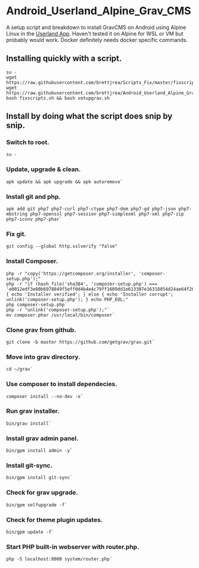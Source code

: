 # Android_Userland_Alpine_Grav_CMS

 A setup script and breakdown to install GravCMS on Android using Alpine Linux in the [Userland App](https://github.com/CypherpunkArmory/UserLAnd). Haven't tested it on Alpine for WSL or VM but probably would work. Docker definitely needs docker specific commands.
 
 ## Installing quickly with a script.
 
```
su -
wget https://raw.githubusercontent.com/brettjrea/Scripts_Fix/master/fixscripts.sh
wget https://raw.githubusercontent.com/brettjrea/Android_Userland_Alpine_Grav_CMS/master/setupgrav.sh
bash fixscripts.sh && bash setupgrav.sh
```

## Install by doing what the script does snip by snip.

### Switch to root.

```
su -
```

### Update, upgrade & clean.

```
apk update && apk upgrade && apk autoremove`
```

### Install git and php.

```
apk add git php7 php7-curl php7-ctype php7-dom php7-gd php7-json php7-mbstring php7-openssl php7-session php7-simplexml php7-xml php7-zip php7-iconv php7-phar`
```

### Fix git.

```
git config --global http.sslverify "false"
```

### Install Composer.

```
php -r "copy('https://getcomposer.org/installer', 'composer-setup.php');"
php -r "if (hash_file('sha384', 'composer-setup.php') === 'e0012edf3e80b6978849f5eff0d4b4e4c79ff1609dd1e613307e16318854d24ae64f26d17af3ef0bf7cfb710ca74755a') { echo 'Installer verified'; } else { echo 'Installer corrupt'; unlink('composer-setup.php'); } echo PHP_EOL;"
php composer-setup.php`
php -r "unlink('composer-setup.php');"`
mv composer.phar /usr/local/bin/composer`
```
### Clone grav from github.

```
git clone -b master https://github.com/getgrav/grav.git`
```

### Move into grav directory.

```
cd ~/grav`
```

### Use composer to install dependecies.

```
composer install --no-dev -o`
```

### Run grav installer.

```
bin/grav install`
```
### Install grav admin panel.

```
bin/gpm install admin -y`
```

### Install git-sync.

```
bin/gpm install git-sync`
```

### Check for grav upgrade.

```
bin/gpm selfupgrade -f`
```

### Check for theme plugin updates.

```
bin/gpm update -f`
```

### Start PHP built-in webserver with router.php.

```
php -S localhost:8000 system/router.php`
```
